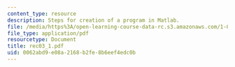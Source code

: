 ```yaml
---
content_type: resource
description: Steps for creation of a program in Matlab.
file: /media/https%3A/open-learning-course-data-rc.s3.amazonaws.com/1-017-computing-and-data-analysis-for-environmental-applications-fall-2003/0062abd9e08a2168b2fe8b6eef4edc0b_rec03_1.pdf
file_type: application/pdf
resourcetype: Document
title: rec03_1.pdf
uid: 0062abd9-e08a-2168-b2fe-8b6eef4edc0b
---
```

